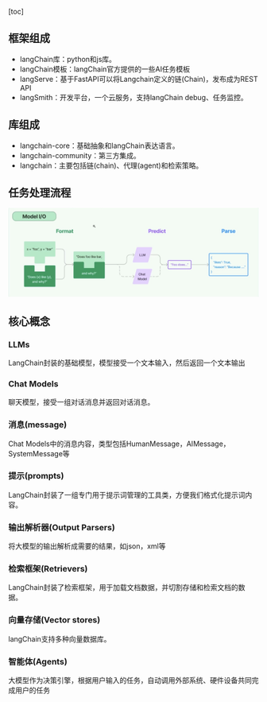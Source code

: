 [toc]

## 框架组成

* langChain库：python和js库。
* langChain模板：langChain官方提供的一些AI任务模板
* langServe：基于FastAPI可以将Langchain定义的链(Chain)，发布成为REST API
* langSmith：开发平台，一个云服务，支持langChain debug、任务监控。

## 库组成

* langchain-core：基础抽象和langChain表达语言。
* langchain-community：第三方集成。
* langchain：主要包括链(chain)、代理(agent)和检索策略。

## 任务处理流程

![](./image/model_io.jpg)

## 核心概念

### LLMs

LangChain封装的基础模型，模型接受一个文本输入，然后返回一个文本输出

### Chat Models

聊天模型，接受一组对话消息并返回对话消息。

### 消息(message)

Chat Models中的消息内容，类型包括HumanMessage，AIMessage，SystemMessage等

### 提示(prompts)

LangChain封装了一组专门用于提示词管理的工具类，方便我们格式化提示词内容。

### 输出解析器(Output Parsers)

将大模型的输出解析成需要的结果，如json，xml等

### 检索框架(Retrievers)

LangChain封装了检索框架，用于加载文档数据，并切割存储和检索文档的数据。

### 向量存储(Vector stores)

langChain支持多种向量数据库。

### 智能体(Agents)

大模型作为决策引擎，根据用户输入的任务，自动调用外部系统、硬件设备共同完成用户的任务